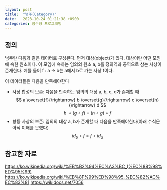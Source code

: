 ```yaml
---
layout: post
title:  "범주(Category)"
date:   2023-10-24 01:21:38 +0900
categories: 함수형 프로그래밍
---
```

## 정의
범주란 다음과 같은 데이터로 구성된다. 먼저 대상(object)가 있다. 대상이란 어떤 모임에 속한 원소이다. 이 모임에 속하는 임의의 원소 a, b를 정의역과 공역으로 삼는 사상이 존재한다.
예를 들어 f : a -> b는 a에서 b로 가는 사상 f이다.

이 데이터들은 다음을 만족해야한다
- 사상 합성의 보존: 다음을 만족하는 임의의 대상 a, b, c, d가 존재할 때
$$ a \overset{f}{\rightarrow} b \overset{g}{\rightarrow} c \overset{h}{\rightarrow} d $$
$$ h\ \circ (g \ \circ \ f)\ =\ (h \ \circ \ g)\ \circ \ f $$
- 항등 사상의 보존: 임의의 대상 a, b가 존재할 때 다음을 만족해야한다(아래 수식은 아직 이해를 못했다)
$$ id_b \ \circ \ f \ = \ f \ \circ \ id_a $$

## 참고한 자료
https://ko.wikipedia.org/wiki/%EB%B2%94%EC%A3%BC_(%EC%88%98%ED%95%99)
https://ko.wikipedia.org/wiki/%EB%8F%99%ED%98%95_%EC%82%AC%EC%83%81
https://wikidocs.net/7056
